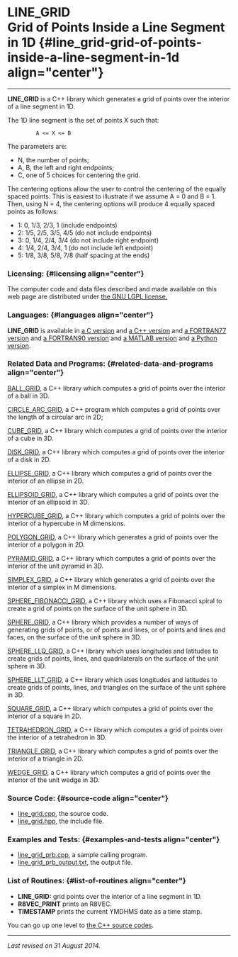 LINE\_GRID\
Grid of Points Inside a Line Segment in 1D {#line_grid-grid-of-points-inside-a-line-segment-in-1d align="center"}
==========================================

------------------------------------------------------------------------

**LINE\_GRID** is a C++ library which generates a grid of points over
the interior of a line segment in 1D.

The 1D line segment is the set of points X such that:

             A <= X <= B
           

The parameters are:

-   N, the number of points;
-   A, B, the left and right endpoints;
-   C, one of 5 choices for centering the grid.

The centering options allow the user to control the centering of the
equally spaced points. This is easiest to illustrate if we assume A = 0
and B = 1. Then, using N = 4, the centering options will produce 4
equally spaced points as follows:

-   1: 0, 1/3, 2/3, 1 (include endpoints)
-   2: 1/5, 2/5, 3/5, 4/5 (do not include endpoints)
-   3: 0, 1/4, 2/4, 3/4 (do not include right endpoint)
-   4: 1/4, 2/4, 3/4, 1 (do not include left endpoint)
-   5: 1/8, 3/8, 5/8, 7/8 (half spacing at the ends)

### Licensing: {#licensing align="center"}

The computer code and data files described and made available on this
web page are distributed under [the GNU LGPL
license.](../../txt/gnu_lgpl.txt)

### Languages: {#languages align="center"}

**LINE\_GRID** is available in [a C
version](../../c_src/line_grid/line_grid.html) and [a C++
version](../../cpp_src/line_grid/line_grid.html) and [a FORTRAN77
version](../../f77_src/line_grid/line_grid.html) and [a FORTRAN90
version](../../f_src/line_grid/line_grid.html) and [a MATLAB
version](../../m_src/line_grid/line_grid.html) and [a Python
version](../../py_src/line_grid/line_grid.html).

### Related Data and Programs: {#related-data-and-programs align="center"}

[BALL\_GRID](../../cpp_src/ball_grid/ball_grid.html), a C++ library
which computes a grid of points over the interior of a ball in 3D.

[CIRCLE\_ARC\_GRID](../../cpp_src/circle_arc_grid/circle_arc_grid.html),
a C++ program which computes a grid of points over the length of a
circular arc in 2D;

[CUBE\_GRID](../../cpp_src/cube_grid/cube_grid.html), a C++ library
which computes a grid of points over the interior of a cube in 3D.

[DISK\_GRID](../../cpp_src/disk_grid/disk_grid.html), a C++ library
which computes a grid of points over the interior of a disk in 2D.

[ELLIPSE\_GRID](../../cpp_src/ellipse_grid/ellipse_grid.html), a C++
library which computes a grid of points over the interior of an ellipse
in 2D.

[ELLIPSOID\_GRID](../../cpp_src/ellipsoid_grid/ellipsoid_grid.html), a
C++ library which computes a grid of points over the interior of an
ellipsoid in 3D.

[HYPERCUBE\_GRID](../../cpp_src/hypercube_grid/hypercube_grid.html), a
C++ library which computes a grid of points over the interior of a
hypercube in M dimensions.

[POLYGON\_GRID](../../cpp_src/polygon_grid/polygon_grid.html), a C++
library which generates a grid of points over the interior of a polygon
in 2D.

[PYRAMID\_GRID](../../cpp_src/pyramid_grid/pyramid_grid.html), a C++
library which computes a grid of points over the interior of the unit
pyramid in 3D.

[SIMPLEX\_GRID](../../cpp_src/simplex_grid/simplex_grid.html), a C++
library which generates a grid of points over the interior of a simplex
in M dimensions.

[SPHERE\_FIBONACCI\_GRID](../../cpp_src/sphere_fibonacci_grid/sphere_fibonacci_grid.html),
a C++ library which uses a Fibonacci spiral to create a grid of points
on the surface of the unit sphere in 3D.

[SPHERE\_GRID](../../cpp_src/sphere_grid/sphere_grid.html), a C++
library which provides a number of ways of generating grids of points,
or of points and lines, or of points and lines and faces, on the surface
of the unit sphere in 3D.

[SPHERE\_LLQ\_GRID](../../cpp_src/sphere_llq_grid/sphere_llq_grid.html),
a C++ library which uses longitudes and latitudes to create grids of
points, lines, and quadrilaterals on the surface of the unit sphere in
3D.

[SPHERE\_LLT\_GRID](../../cpp_src/sphere_llt_grid/sphere_llt_grid.html),
a C++ library which uses longitudes and latitudes to create grids of
points, lines, and triangles on the surface of the unit sphere in 3D.

[SQUARE\_GRID](../../cpp_src/square_grid/square_grid.html), a C++
library which computes a grid of points over the interior of a square in
2D.

[TETRAHEDRON\_GRID](../../cpp_src/tetrahedron_grid/tetrahedron_grid.html),
a C++ library which computes a grid of points over the interior of a
tetrahedron in 3D.

[TRIANGLE\_GRID](../../cpp_src/triangle_grid/triangle_grid.html), a C++
library which computes a grid of points over the interior of a triangle
in 2D.

[WEDGE\_GRID](../../cpp_src/wedge_grid/wedge_grid.html), a C++ library
which computes a grid of points over the interior of the unit wedge in
3D.

### Source Code: {#source-code align="center"}

-   [line\_grid.cpp](line_grid.cpp), the source code.
-   [line\_grid.hpp](line_grid.hpp), the include file.

### Examples and Tests: {#examples-and-tests align="center"}

-   [line\_grid\_prb.cpp](line_grid_prb.cpp), a sample calling program.
-   [line\_grid\_prb\_output.txt](line_grid_prb_output.txt), the output
    file.

### List of Routines: {#list-of-routines align="center"}

-   **LINE\_GRID:** grid points over the interior of a line segment in
    1D.
-   **R8VEC\_PRINT** prints an R8VEC.
-   **TIMESTAMP** prints the current YMDHMS date as a time stamp.

You can go up one level to [the C++ source codes](../cpp_src.html).

------------------------------------------------------------------------

*Last revised on 31 August 2014.*
